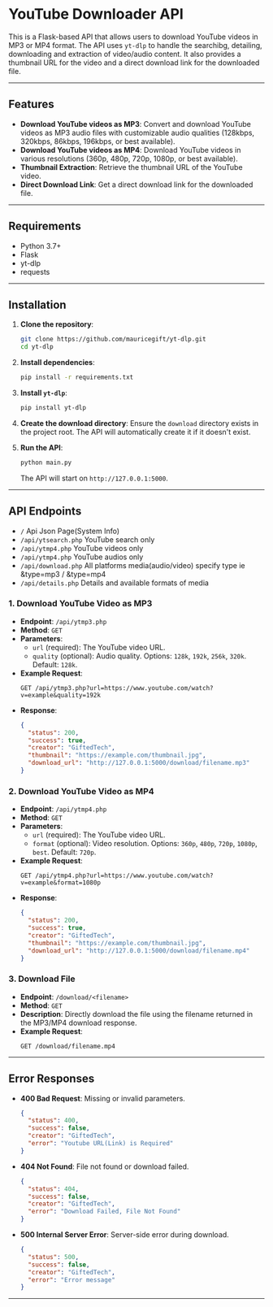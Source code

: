 # YouTube Downloader API

This is a Flask-based API that allows users to download YouTube videos in MP3 or MP4 format. The API uses `yt-dlp` to handle the searchibg, detailing,  downloading and extraction of video/audio content. It also provides a thumbnail URL for the video and a direct download link for the downloaded file.

---

## Features

- **Download YouTube videos as MP3**: Convert and download YouTube videos as MP3 audio files with customizable audio qualities (128kbps, 320kbps, 86kbps, 196kbps, or best available).
- **Download YouTube videos as MP4**: Download YouTube videos in various resolutions (360p, 480p, 720p, 1080p, or best available).
- **Thumbnail Extraction**: Retrieve the thumbnail URL of the YouTube video.
- **Direct Download Link**: Get a direct download link for the downloaded file.

---

## Requirements

- Python 3.7+
- Flask
- yt-dlp
- requests

---

## Installation

1. **Clone the repository**:
   ```bash
   git clone https://github.com/mauricegift/yt-dlp.git
   cd yt-dlp
   ```

2. **Install dependencies**:
   ```bash
   pip install -r requirements.txt
   ```

3. **Install `yt-dlp`**:
   ```bash
   pip install yt-dlp
   ```

4. **Create the download directory**:
   Ensure the `download` directory exists in the project root. The API will automatically create it if it doesn't exist.

5. **Run the API**:
   ```bash
   python main.py
   ```

   The API will start on `http://127.0.0.1:5000`.

---

## API Endpoints
- `/` Api Json Page(System Info)
- `/api/ytsearch.php` YouTube search only
- `/api/ytmp4.php` YouTube videos only
- `/api/ytmp4.php` YouTube audios only
- `/api/download.php` All platforms media(audio/video) specify type ie &type=mp3 / &type=mp4
- `/api/details.php` Details and available formats of media

### 1. Download YouTube Video as MP3
- **Endpoint**: `/api/ytmp3.php`
- **Method**: `GET`
- **Parameters**:
  - `url` (required): The YouTube video URL.
  - `quality` (optional): Audio quality. Options: `128k`, `192k`, `256k`, `320k`. Default: `128k`.
- **Example Request**:
  ```
  GET /api/ytmp3.php?url=https://www.youtube.com/watch?v=example&quality=192k
  ```
- **Response**:
  ```json
  {
    "status": 200,
    "success": true,
    "creator": "GiftedTech",
    "thumbnail": "https://example.com/thumbnail.jpg",
    "download_url": "http://127.0.0.1:5000/download/filename.mp3"
  }
  ```

### 2. Download YouTube Video as MP4
- **Endpoint**: `/api/ytmp4.php`
- **Method**: `GET`
- **Parameters**:
  - `url` (required): The YouTube video URL.
  - `format` (optional): Video resolution. Options: `360p`, `480p`, `720p`, `1080p`, `best`. Default: `720p`.
- **Example Request**:
  ```
  GET /api/ytmp4.php?url=https://www.youtube.com/watch?v=example&format=1080p
  ```
- **Response**:
  ```json
  {
    "status": 200,
    "success": true,
    "creator": "GiftedTech",
    "thumbnail": "https://example.com/thumbnail.jpg",
    "download_url": "http://127.0.0.1:5000/download/filename.mp4"
  }
  ```

### 3. Download File
- **Endpoint**: `/download/<filename>`
- **Method**: `GET`
- **Description**: Directly download the file using the filename returned in the MP3/MP4 download response.
- **Example Request**:
  ```
  GET /download/filename.mp4
  ```

---

## Error Responses

- **400 Bad Request**: Missing or invalid parameters.
  ```json
  {
    "status": 400,
    "success": false,
    "creator": "GiftedTech",
    "error": "Youtube URL(Link) is Required"
  }
  ```

- **404 Not Found**: File not found or download failed.
  ```json
  {
    "status": 404,
    "success": false,
    "creator": "GiftedTech",
    "error": "Download Failed, File Not Found"
  }
  ```

- **500 Internal Server Error**: Server-side error during download.
  ```json
  {
    "status": 500,
    "success": false,
    "creator": "GiftedTech",
    "error": "Error message"
  }
  ```

---
